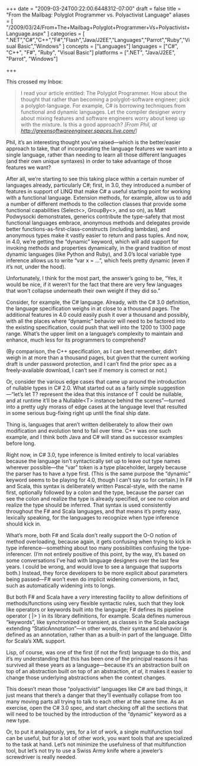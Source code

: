 +++
date = "2009-03-24T00:22:00.6448312-07:00"
draft = false
title = "From the Mailbag: Polyglot Programmer vs. Polyactivist Language"
aliases = [
	"/2009/03/24/From+The+Mailbag+Polyglot+Programmer+Vs+Polyactivist+Language.aspx"
]
categories = [
	".NET","C#","C++","F#","Flash","Java/J2EE","Languages","Parrot","Ruby","Visual Basic","Windows"
]
concepts = ["Languages"]
languages = ["C#", "C++", "F#", "Ruby", "Visual Basic"]
platforms = [".NET", "Java/J2EE", "Parrot", "Windows"]
 
+++
<p>This crossed my Inbox:</p>  <blockquote>   <p>I read your article entitled: The Polyglot Programmer. How about the thought that rather than becoming a polyglot-software engineer; pick a polyglot-language. For example, C# is borrowing techniques from functional and dynamic languages. Let the compiler designer worry about mixing features and software engineers worry about keep up with the mixture. Is this a good approach? <em>[From Phil, at <a href="http://greensoftwareengineer.spaces.live.com/">http://greensoftwareengineer.spaces.live.com/</a>]</em></p> </blockquote>  <p>Phil, it’s an interesting thought you’ve raised—which is the better/easier approach to take, that of incorporating the language features we want into a single language, rather than needing to learn all those different languages (and their own unique syntaxes) in order to take advantage of those features we want?</p>  <p>After all, we’re starting to see this taking place within a certain number of languages already, particularly C#; first, in 3.0, they introduced a number of features in support of LINQ that make C# a useful starting point for working with a functional language. Extension methods, for example, allow us to add a number of different methods to the collection classes that provide some functional capabilities (Select&lt;&gt;, GroupBy&lt;&gt;, and so on), as Matt Podwysocki demonstrates, generics contribute the type-safety that most functional languages embrace, anonymous methods and delegates provide better functions-as-first-class-constructs (including lambdas), and anonymous types make it vastly easier to return and pass tuples. And now, in 4.0, we’re getting the “dynamic” keyword, which will add support for invoking methods and properties dynamically, in the grand tradition of most dynamic languages (like Python and Ruby), and 3.0’s local variable type inference allows us to write “var x = ...”, which feels pretty dynamic (even if it’s not, under the hood).</p>  <p>Unfortunately, I think for the most part, the answer’s going to be, “Yes, it would be nice, if it weren’t for the fact that there are very few languages that won’t collapse underneath their own weight if they did so.”</p>  <p>Consider, for example, the C# language. Already, with the C# 3.0 definition, the language specification weighs in at close to a thousand pages. The additional features in 4.0 could easily push it over a thousand and possibly, with all the places where “dynamic” behavior will need to be factored into the existing specification, could push that well into the 1200 to 1300 page range. What’s the upper limit on a language’s complexity to maintain and enhance, much less for its programmers to comprehend?</p>  <p>(By comparison, the C++ specification, as I can best remember, didn’t weigh in at more than a thousand pages, but given that the current working draft is under password protection, and I can’t find the prior spec as a freely-available download, I can’t see if memory is correct or not.)</p>  <p>Or, consider the various edge cases that came up around the introduction of nullable types in C# 2.0. What started out as a fairly simple suggestion—“let’s let T? represent the idea that this instance of T could be nullable, and at runtime it’ll be a Nullable&lt;T&gt; instance behind the scenes”—turned into a pretty ugly morass of edge cases at the language level that resulted in some serious bug-fixing right up until the final ship date.</p>  <p>Thing is, languages that aren’t written deliberately to allow their own modification and evolution tend to fail over time. C++ was one such example, and I think both Java and C# will stand as successor examples before long.</p>  <p>Right now, in C# 3.0, type inference is limited entirely to local variables because the language isn’t syntactically set up to leave out type names wherever possible—the “var” token is a type placeholder, largely because the parser has to have a type first. (This is the same purpose the “dynamic” keyword seems to be playing for 4.0, though I can’t say so for certain.) In F# and Scala, this syntax is deliberately written Pascal-style, with the name first, optionally followed by a colon and the type, because the parser can see the colon and realize the type is already specified, or see no colon and realize the type should be inferred. That syntax is used consistently throughout the F# and Scala languages, and that means it’s pretty easy, lexically speaking, for the languages to recognize when type inference should kick in.</p>  <p>What’s more, both F# and Scala don’t really support the O-O notion of method overloading, because again, it gets confusing when trying to kick in type inference—something about too many possibilities confusing the type-inferencer. (I’m not entirely positive of this point, by the way, it’s based on some conversations I’ve had with language designers over the last few years. I could be wrong, and would love to see a language that supports both.) Instead, they force developers to be more explicit about parameters being passed—F# won’t even do implicit widening conversions, in fact, such as automatically widening ints to longs.</p>  <p>But both F# and Scala have a <em>very</em> interesting facility to allow definitions of methods/functions using very flexible syntactic rules, such that they look like operators or keywords built into the language; F# defines its pipeline operator ( |&gt; ) in its library definitions, for example. Scala defines numerous “keywords”, like synchronized or transient, as classes in the Scala package extending “StaticAnnotation”—in other words, their syntax and behavior is defined as an annotation, rather than as a built-in part of the language. Ditto for Scala’s XML support.</p>  <p>Lisp, of course, was one of the first (if not <em>the</em> first) language to do this, and it’s my understanding that this has been one of the principal reasons it has survived all these years as a language—because it’s an abstraction built on top of an abstraction built on top of an abstraction, <em>et al</em>, it makes it easier to change those underlying abstractions when the context changes.</p>  <p>This doesn’t mean those “polyactivist” languages like C# are bad things, it just means that there’s a danger that they’ll eventually collapse from too many moving parts all trying to talk to each other at the same time. As an exercise, open the C# 3.0 spec, and start checking off all the sections that will need to be touched by the introduction of the “dynamic” keyword as a new type.</p>  <p>Or, to put it analagously, yes, for a lot of work, a single multifunction tool can be useful, but for a lot of other work, you want tools that are specialized to the task at hand. Let’s not minimize the usefulness of that multifunction tool, but let’s not try to use a Swiss Army knife where a jeweler’s screwdriver is really needed.</p>
 
